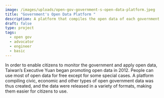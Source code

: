 ```yaml
---
image: /images/uploads/open-gov-government-s-open-data-platform.jpeg
title: "Government's Open Data Platform "
description: A platform that compiles the open data of each government body.
draft: false
type: project
tags:
  - open gov
  - advocator
  - engineer
  - basic
---
```

In order to enable citizens to monitor the government and apply open data, Taiwan’s Executive Yuan began promoting open data in 2012. People can use most of open data for free except for some special cases. A platform compiling civic, economic and other types of open government data was thus created, and the data were released in a variety of formats, making them easier for citizens to use.